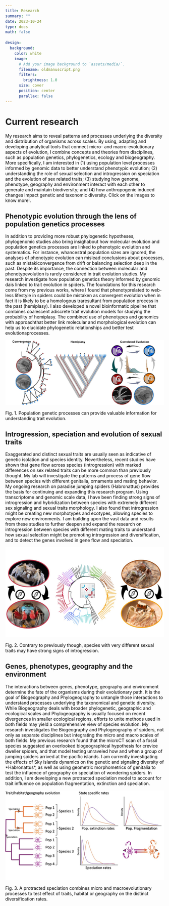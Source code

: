 ```yaml
---
title: Research
summary: ""
date: 2023-10-24
type: docs
math: false

design:
  background:
    color: white
    image:
      # Add your image background to `assets/media/`.
      filename: oldmanuscript.png
      filters:
        brightness: 1.0
      size: cover
      position: center
      parallax: false
---
```


# Current research
<p style="color:#000000 ">My research aims to reveal patterns and processes underlying the diversity and distribution of organisms across scales. By using, adapting and developing analytical tools that connect micro- and macro-evolutionary aspects of evolution, I combine concepts and theories from disciplines, such as population genetics, phylogenetics, ecology and biogeography. More specifically, I am interested in (1) using population level processes informed by genomic data to better understand phenotypic evolution; (2) understanding the role of sexual selection and introgression on speciation and the evolution of sex related traits; (3) studying how genome, phenotype, geography and environment interact with each other to generate and maintain biodiversity; and (4) how anthropogenic induced changes impact genetic and taxonomic diversity. Click on the images to know more!.</p>

## Phenotypic evolution through the lens of population genetics processes

 <p style="color:#000000 "> In addition to providing more robust phylogenetic hypotheses, phylogenomic studies also bring insighabout how molecular evolution and population genetics processes are linked to phenotypic evolution and systematics. For instance, whancestral population sizes are ignored, the analyses of phenotypic evolution can mislead conclusions about processes, such as mistakiconvergence from drift or balancing selection deep in the past. Despite its importance, the connection between molecular and phenotypevolution is rarely considered in trait evolution studies. My research investigate how population genetics theory informed by genomic dais linked to trait evolution in spiders. The foundations for this research come from my previous works, where I found that phenotyprelated to web-less lifestyle in spiders could be mistaken as convergent evolution when in fact it is likely to be a homologous traresultant from population process in the past (hemiplasy). I also developed a novel bioinformatic pipeline that combines coalescent adiscrete trait evolution models for studying the probability of hemiplasy. The combined use of phenotypes and genomics with approachthat better link molecular and morphological evolution can help us to elucidate phylogenetic relationships and better test evolutionaprocesses.</p>

 ![image](./phenotypic.jpg)
<p style="color:#000000 "> Fig. 1. Population genetic processes can provide valuable information for understanding trait evolution. </p>

## Introgression, speciation and evolution of sexual traits

 <p style="color:#000000 "> Exaggerated and distinct sexual traits are usually seen as indicative of genetic isolation and species identity. Nevertheless, recent studies have shown that gene flow across species (introgression) with marked differences on sex related traits can be more common than previously thought. My lab will investigate the patterns and process of gene flow between species with different genitalia, ornaments and mating behavior.  My ongoing research on paradise jumping spiders (Habronattus) provides the basis for continuing and expanding this research program. Using transcriptome and genomic scale data, I have been finding strong signs of introgression and hybridization between species with extremely different sex signaling and sexual traits morphology. I also found that introgression might be creating new morphotypes and ecotypes, allowing species to explore new environments. I am building upon the vast data and results from these studies to further deepen and expand the research on introgression between species with different mating traits to understand how sexual selection might be promoting introgression and diversification, and to detect the genes involved in gene flow and speciation. </p>

 ![image](./introgression.jpg)
 <p style="color:#000000 ">Fig. 2. Contrary to previously though, species with very different sexual traits may have strong signs of introgression. </p>

##  Genes, phenotypes, geography and the environment 

<p style="color:#000000 "> The interactions between genes, phenotype, geography and environment determine the fate of the organisms during their evolutionary path. It is the goal of Biogeography and Phylogeography to untangle those interactions to understand processes underlying the taxonomical and genetic diversity. While Biogeography deals with broader phylogenetic, geographic and ecological scales and Phylogeography is usually focused on recent divergences in smaller ecological regions, efforts to unite methods used in both fields may yield a comprehensive view of species evolution. My research investigates the Biogeography and Phylogeography of spiders, not only as separate disciplines but integrating the micro and macro scales of both fields. My previous research found that the microCT scan of a fossil species suggested an overlooked biogeographical hypothesis for crevice dweller spiders, and that model testing unraveled how and when a group of jumping spiders arrived at the pacific islands. I am currently investigating the effects of Sky islands dynamics on the genetic and signaling diversity of *Habronattus*, as well as using geometric morphometrics of genitalia to test the influence of geography on speciation of wondering spiders. In addition, I am developing a new protracted speciation model to account for trait influence on population fragmentation, extinction and speciation. 

 ![image](./protracted.jpg)
 <p style="color:#000000 ">Fig. 3. A protracted speciation combines micro and macroevolutionary processes to test effect of traits, habitat or geography on the distinct diversification rates. </p>